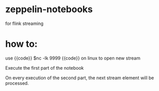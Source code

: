 # zeppelin-notebooks
for flink streaming

# how to:
use 
{{code}}
$nc -lk 9999
{{code}}
on linux to open new stream

Execute the first part of the notebook

On every execution of the second part, the next stream element will be processed.

